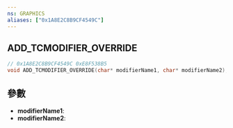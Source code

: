 ```yaml
---
ns: GRAPHICS
aliases: ["0x1A8E2C8B9CF4549C"]
---
```

## ADD_TCMODIFIER_OVERRIDE

```c
// 0x1A8E2C8B9CF4549C 0xE8F538B5
void ADD_TCMODIFIER_OVERRIDE(char* modifierName1, char* modifierName2);
```


## 參數
* **modifierName1**: 
* **modifierName2**: 

